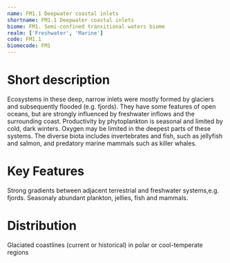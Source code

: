 ```yaml
---
name: FM1.1 Deepwater coastal inlets
shortname: FM1.1 Deepwater coastal inlets
biome: FM1. Semi-confined transitional waters biome
realm: ['Freshwater', 'Marine']
code: FM1.1
biomecode: FM1
---
```

# Short description

Ecosystems in these deep, narrow inlets were mostly formed by glaciers and subsequently flooded (e.g. fjords). They have some features of open oceans, but are strongly influenced by freshwater inflows and the surrounding coast. Productivity by phytoplankton is seasonal and limited by cold, dark winters. Oxygen may be limited in the deepest parts of these systems. The diverse biota includes invertebrates and fish, such as jellyfish and salmon, and predatory marine mammals such as killer whales.

# Key Features

Strong gradients between adjacent terrestrial and freshwater systems,e.g. fjords. Seasonaly abundant plankton, jellies, fish and mammals.

# Distribution

Glaciated coastlines (current or historical) in polar or cool-temperate regions
